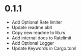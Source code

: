 # 0.1.1
- Add Optional Rate limiter
- Update readme abit
- Copy new readme to lib.rs
- Add internal docs to Ratelimit
- Add Optional Logger
- Update Keywords in Cargo.toml